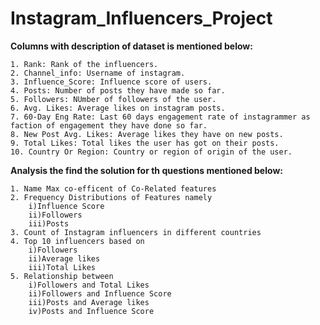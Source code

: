 # Instagram_Influencers_Project

**Columns with description of dataset is mentioned below:**
    
    1. Rank: Rank of the influencers.
    2. Channel_info: Username of instagram.
    3. Influence_Score: Influence score of users.
    4. Posts: Number of posts they have made so far.
    5. Followers: NUmber of followers of the user.
    6. Avg. Likes: Average likes on instagram posts.
    7. 60-Day Eng Rate: Last 60 days engagement rate of instagrammer as faction of engagement they have done so far.
    8. New Post Avg. Likes: Average likes they have on new posts.
    9. Total Likes: Total likes the user has got on their posts.
    10. Country Or Region: Country or region of origin of the user.
    
**Analysis the find the solution for th questions mentioned below:**
    
    1. Name Max co-efficent of Co-Related features   
    2. Frequency Distributions of Features namely 
        i)Influence Score
        ii)Followers 
        iii)Posts  
    3. Count of Instagram influencers in different countries   
    4. Top 10 influencers based on 
        i)Followers
        ii)Average likes 
        iii)Total Likes
    5. Relationship between 
        i)Followers and Total Likes
        ii)Followers and Influence Score 
        iii)Posts and Average likes 
        iv)Posts and Influence Score
